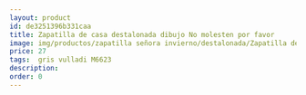 ```yaml
---
layout: product
id: de3251396b331caa
title: Zapatilla de casa destalonada dibujo No molesten por favor
image: img/productos/zapatilla señora invierno/destalonada/Zapatilla de casa destalonada dibujo No molesten por favor=27= gris vulladi M6623.webp
price: 27
tags:  gris vulladi M6623
description: 
order: 0
---
```

